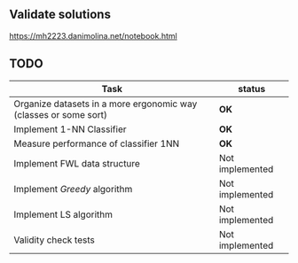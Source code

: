 ## Validate solutions

https://mh2223.danimolina.net/notebook.html

## TODO

| Task                                                             | status          |
| ---------------------------------------------------------------- | --------------- |
| Organize datasets in a more ergonomic way (classes or some sort) | **OK**          |
| Implement 1-NN Classifier                                        | **OK**          |
| Measure performance of classifier 1NN                            | **OK**          |
| Implement FWL data structure                                     | Not implemented |
| Implement _Greedy_ algorithm                                     | Not implemented |
| Implement LS algorithm                                           | Not implemented |
| Validity check tests                                             | Not implemented |
